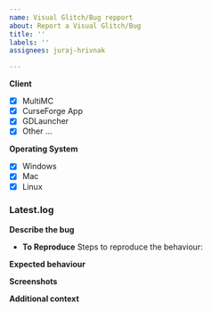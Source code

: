 ```yaml
---
name: Visual Glitch/Bug repport
about: Report a Visual Glitch/Bug
title: ''
labels: ''
assignees: juraj-hrivnak

---
```


**Client** <!-- (Remove the not matching) -->
- [x] MultiMC
- [x] CurseForge App
- [x] GDLauncher
- [x] Other ...

**Operating System** <!-- (Remove the not matching) -->
- [x] Windows
- [x] Mac
- [x] Linux

### Latest.log
<!-- Use https://pastebin.com/ or If you are using MultiMC use it's build-in upload log feature -->

**Describe the bug**
<!-- A clear and concise description of what the bug is. -->

- **To Reproduce**
Steps to reproduce the behaviour:

**Expected behaviour**
<!-- A clear and concise description of what you expected to happen. -->

**Screenshots**
<!-- If applicable, add screenshots to help explain your problem. -->

**Additional context**
<!-- Add any other context about the problem here. -->
